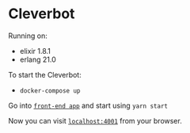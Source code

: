 # Cleverbot

Running on:
* elixir 1.8.1
* erlang 21.0

To start the Cleverbot:

* `docker-compose up`


Go into [`front-end app`](https://gitlab.com/guipdutra/cleverbot-front) and start using `yarn start`

Now you can visit [`localhost:4001`](http://localhost:4001) from your browser.
